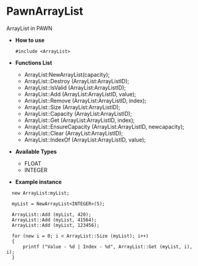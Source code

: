 # PawnArrayList
ArrayList in PAWN



- **How to use**
	```pawn
	#include <ArrayList>
	```


- **Functions List**

	- ArrayList:NewArrayList<TYPE>(capacity);
	- ArrayList::Destroy (ArrayList:ArrayListID);
	- ArrayList::IsValid (ArrayList:ArrayListID);
	- ArrayList::Add (ArrayList:ArrayListID, value);
	- ArrayList::Remove (ArrayList:ArrayListID, index);
	- ArrayList::Size (ArrayList:ArrayListID);
	- ArrayList::Capacity (ArrayList:ArrayListID);
	- ArrayList::Get (ArrayList:ArrayListID, index);
	- ArrayList::EnsureCapacity (ArrayList:ArrayListID, newcapacity);
	- ArrayList::Clear (ArrayList:ArrayListID);
	- ArrayList::IndexOf (ArrayList:ArrayListID, value);



- **Available Types**
	- FLOAT
	- INTEGER


- **Example instance**
```pawn
  new ArrayList:myList;
  
  myList = NewArrayList<INTEGER>(5);
  
  ArrayList::Add (myList, 420);
  ArrayList::Add (myList, 41564);
  ArrayList::Add (myList, 123456);
  
  for (new i = 0; i < ArrayList::Size (myList); i++)
  {
      printf ("Value - %d | Index - %d", ArrayList::Get (myList, i), i);
  }
```
